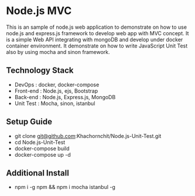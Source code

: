 # Node.js MVC

This is an sample of node.js web application to demonstrate on how to use node.js and express.js framework to develop web app with MVC concept. It is a simple Web API integrating with mongoDB and develop under docker container environment. It demonstrate on how to write JavaScript Unit Test also by using mocha and sinon framework.

## Technology Stack
* DevOps        : docker, docker-compose
* Front-end     : Node.js, ejs, Bootstrap
* Back-end      : Node.js, Express.js, MongoDB
* Unit Test     : Mocha, sinon, istanbul

## Setup Guide
* git clone git@github.com:Khachornchit/Node.js-Unit-Test.git
* cd Node.js-Unit-Test
* docker-compose build
* docker-compose up -d

## Additional Install
* npm i -g npm && npm i mocha istanbul -g